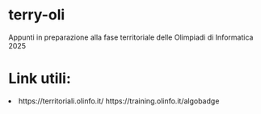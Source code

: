 # terry-oli
Appunti in preparazione alla fase territoriale delle Olimpiadi di Informatica 2025

# Link utili:

<li>
  https://territoriali.olinfo.it/
  https://training.olinfo.it/algobadge
</li>
